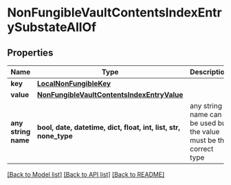 # NonFungibleVaultContentsIndexEntrySubstateAllOf


## Properties
Name | Type | Description | Notes
------------ | ------------- | ------------- | -------------
**key** | [**LocalNonFungibleKey**](LocalNonFungibleKey.md) |  | 
**value** | [**NonFungibleVaultContentsIndexEntryValue**](NonFungibleVaultContentsIndexEntryValue.md) |  | 
**any string name** | **bool, date, datetime, dict, float, int, list, str, none_type** | any string name can be used but the value must be the correct type | [optional]

[[Back to Model list]](../README.md#documentation-for-models) [[Back to API list]](../README.md#documentation-for-api-endpoints) [[Back to README]](../README.md)


